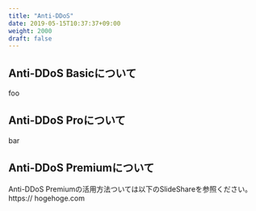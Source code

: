 ```yaml
---
title: "Anti-DDoS"
date: 2019-05-15T10:37:37+09:00
weight: 2000
draft: false
---
```


## Anti-DDoS Basicについて
foo  

## Anti-DDoS Proについて
bar  

## Anti-DDoS Premiumについて
Anti-DDoS Premiumの活用方法ついては以下のSlideShareを参照ください。  
https:// hogehoge.com
